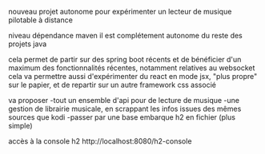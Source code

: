 nouveau projet autonome pour expérimenter un lecteur de musique pilotable à distance

niveau dépendance maven il est complétement autonome du reste des projets java

cela permet de partir sur des spring boot récents et de bénéficier d'un maximum des fonctionnalités récentes, notamment relatives au websocket
cela va permettre aussi d'expérimenter du react en mode jsx, "plus propre" sur le papier, et de repartir sur un autre framework css associé


va proposer 
-tout un ensemble d'api pour de lecture de musique
-une gestion de librairie musicale, en scrappant les infos issues des mêmes sources que kodi
-passer par une base embarque h2 en fichier (plus simple)


accès à la console h2
http://localhost:8080/h2-console

